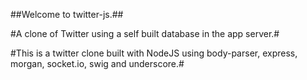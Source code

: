 ##Welcome to twitter-js.##

#A clone of Twitter using a self built database in the app server.#

#This is a twitter clone built with NodeJS using body-parser, express, morgan, socket.io, swig and underscore.#

